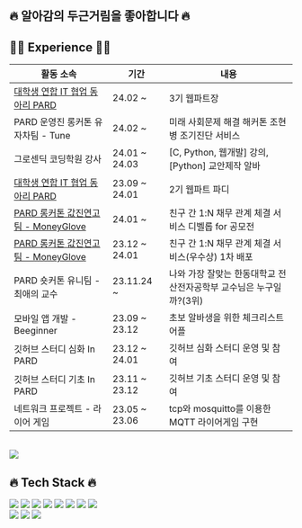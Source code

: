 ## 🔥 알아감의 두근거림을 좋아합니다 🔥

 ## 🏃‍♀️ Experience 🏃‍♀️

 |활동 소속 |기간|내용|
|---|---|---|
|<a href="https://we-pard.com/">대학생 연합 IT 협업 동아리 PARD</a>| 24.02 ~ | 3기 웹파트장  |
| PARD 운영진 롱커톤 유자차팀 - Tune | 24.02 ~ | 미래 사회문제 해결 해커톤 조현병 조기진단 서비스 |
| 그로센딕 코딩학원 강사 | 24.01 ~ 24.03 | [C, Python, 웹개발] 강의, [Python] 교안제작 알바  |
|<a href="https://we-pard.com/">대학생 연합 IT 협업 동아리 PARD</a>| 23.09 ~ 24.01 | 2기 웹파트 파디 |
|<a href="https://precious-relationship.web.app/"> PARD 롱커톤 값진연고팀 - MoneyGlove </a>| 24.01 ~ | 친구 간 1:N 채무 관계 체결 서비스 디벨롭 for 공모전 |
|<a href="https://precious-relationship.web.app/"> PARD 롱커톤 값진연고팀 - MoneyGlove </a>| 23.12 ~ 24.01 | 친구 간 1:N 채무 관계 체결 서비스(우수상) 1차 배포 |
| PARD 숏커톤 유니팀 - 최애의 교수 | 23.11.24 ~ | 나와 가장 잘맞는 한동대학교 전산전자공학부 교수님은 누구일까?(3위) |
| 모바일 앱 개발 - Beeginner | 23.09 ~ 23.12 | 초보 알바생을 위한 체크리스트 어플 |
| 깃허브 스터디 심화 In PARD | 23.12 ~ 24.01 | 깃허브 심화 스터디 운영 및 참여 |
| 깃허브 스터디 기초 In PARD | 23.11 ~ 23.12 | 깃허브 기초 스터디 운영 및 참여 |
| 네트워크 프로젝트 - 라이어 게임 | 23.05 ~ 23.06 | tcp와 mosquitto를 이용한 MQTT 라이어게임 구현 |

<br>
<img src="https://github-readme-stats-sigma-five.vercel.app/api?username=minzziPark&contribs&count_private=true&show_icons=true&theme=radical"/>
<br>

## 🔥 Tech Stack 🔥
<img src="https://img.shields.io/badge/React-61DAFB?style=flat-square&logo=React&logoColor=white"/></a>
<img src="https://img.shields.io/badge/Recoil-3578e5?style=flat-square&logo=React&logoColor=white"/>
<img src="https://img.shields.io/badge/JavaScript-f7df1e?style=flat-square&logo=javascript&logoColor=white"/></a>
<img src="https://img.shields.io/badge/HTML5-e34f26?style=flat-square&logo=html5&logoColor=white"/></a>
<img src="https://img.shields.io/badge/CSS3-1572B6?style=flat-square&logo=css3&logoColor=white"/></a>
<img src="https://img.shields.io/badge/styled/component-e084c6?style=flat-square&logo=styled-components&logoColor=white"/>
<img src="https://img.shields.io/badge/Git-F05032?style=flat-square&logo=Git&logoColor=white"/></a>
<img src="https://img.shields.io/badge/Notion-black?style=flat-square&logo=Notion&logoColor=white"></a>
<br>
<img src="https://img.shields.io/badge/Python-3776AB?style=flat-square&logo=Python&logoColor=white"></a>
<img src="https://img.shields.io/badge/C-A8B9CC?style=flat-square&logo=C&logoColor=white"></a>
<img src="https://img.shields.io/badge/C++-00599C?style=flat-square&logo=cplusplus&logoColor=white"></a>
